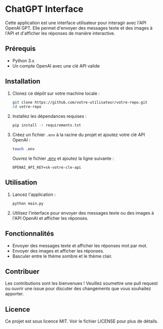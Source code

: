 # ChatGPT Interface

Cette application est une interface utilisateur pour interagir avec l'API OpenAI GPT. Elle permet d'envoyer des messages texte et des images à l'API et d'afficher les réponses de manière interactive.

## Prérequis

- Python 3.x
- Un compte OpenAI avec une clé API valide

## Installation

1. Clonez ce dépôt sur votre machine locale :

    ```sh
    git clone https://github.com/votre-utilisateur/votre-repo.git
    cd votre-repo
    ```

2. Installez les dépendances requises :

    ```sh
    pip install -r requirements.txt
    ```

3. Créez un fichier `.env` à la racine du projet et ajoutez votre clé API OpenAI :

    ```sh
    touch .env
    ```

    Ouvrez le fichier [.env](http://_vscodecontentref_/0) et ajoutez la ligne suivante :

    ```properties
    OPENAI_API_KEY=sk-votre-cle-api
    ```

## Utilisation

1. Lancez l'application :

    ```sh
    python main.py
    ```

2. Utilisez l'interface pour envoyer des messages texte ou des images à l'API OpenAI et afficher les réponses.

## Fonctionnalités

- Envoyer des messages texte et afficher les réponses mot par mot.
- Envoyer des images et afficher les réponses.
- Basculer entre le thème sombre et le thème clair.

## Contribuer

Les contributions sont les bienvenues ! Veuillez soumettre une pull request ou ouvrir une issue pour discuter des changements que vous souhaitez apporter.

## Licence

Ce projet est sous licence MIT. Voir le fichier LICENSE pour plus de détails.
